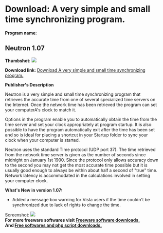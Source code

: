 # Download: A very simple and small time synchronizing program.

**Program name:**

## Neutron 1.07

  
**Thumbshot:** ![](http://www.freewarefiles.com/screenshot/neutron104_md.gif)   
  
**Download link:** [Download A very simple and small time synchronizing program.](http://freesoftwares.boysofts.com/Neutron_program_35824.html)  
  


**Publisher's Description**  
  


Neutron is a very simple and small time synchronizing program that retrieves the accurate time from one of several specialized time servers on the Internet. Once the network time has been retrieved the program can set your computerA's clock to match it. 

Options in the program enable you to automatically obtain the time from the time server and set your clock appropriately at program startup. It is also possible to have the program automatically exit after the time has been set and so is ideal for placing a shortcut in your Startup folder to sync your clock when your computer is started.

Neutron uses the standard Time protocol (UDP port 37). The time retrieved from the network time server is given as the number of seconds since midnight on January 1st 1900. Since the protocol only allows accuracy down to the second you may not get the most accurate time possible but it is usually good enough to always be within about half a second of "true" time. Network latency is accommodated in the calculations involved in setting your computer clock.

**What's New in version 1.07:**

  * Added a message box warning for Vista users if the time couldn't be synchronized due to lack of rights to change the time. 

  
  
Screenshot: ![](http://www.freewarefiles.com/screenshot/neutron104.gif)   
**For more freeware softwares visit [Freeware software downloads.](http://freesoftwares.boysofts.com/)**   
**And [Free softwares and php script downloads.](http://www.boysofts.com/)**
